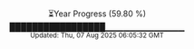 <p align="center">
⏳Year Progress (59.80 %)<br>
█████████████████▁▁▁▁▁▁▁▁▁▁▁▁▁ <br>
<sub>Updated: Thu, 07 Aug 2025 06:05:32 GMT</sub>
</p>

